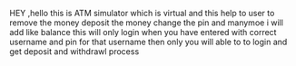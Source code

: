 HEY ,hello this is ATM simulator which is virtual and this help to user to remove the money deposit the money change the pin and manymoe i will add like balance this will only login when you have entered with correct username and pin for that username then only you will able to to login and get deposit and withdrawl process 

